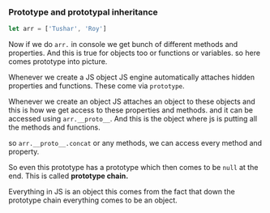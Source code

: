 ### Prototype and prototypal inheritance

```js
let arr = ['Tushar', 'Roy']

```
Now if we do ``arr.`` in console we get bunch of different methods and properties. And this is true for objects too or functions or variables. so here comes prototype into picture.

Whenever we create a JS object JS engine automatically attaches hidden properties and functions. These come via ``prototype``. 

Whenever we create an object JS attaches an object to these objects and this is how we get access to these properties and methods. and it can be accessed using ``arr.__proto__``. And this is the object where js is putting all the methods and functions. 

so ``arr.__proto__.concat`` or any methods, we can access every method and property. 

So even this prototype has a prototype which then comes to be ``null`` at the end. This is called **prototype chain.**

Everything in JS is an object this comes from the fact that down the prototype chain everything comes to be an object. 
